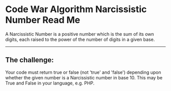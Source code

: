 # Code War Algorithm Narcissistic Number Read Me

A Narcissistic Number is a positive number which is the sum of its own digits, each raised to the power of the number of digits in a given base.

-------------------------

## The challenge:

Your code must return true or false (not 'true' and 'false') depending upon whether the given number is a Narcissistic number in base 10. This may be True and False in your language, e.g. PHP.
